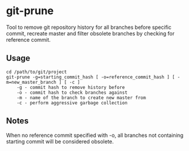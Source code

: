 # git-prune

Tool to remove git repository history for all branches before specific commit, recreate master and filter obsolete branches by checking for reference commit.

## Usage

```
cd /path/to/git/project
git-prune -g=starting_commit_hash [ -o=reference_commit_hash ] [ -m=new_master_branch ] [ -c ]
	-g - commit hash to remove history before
	-o - commit hash to check branches against
	-m - name of the branch to create new master from
	-c - perform aggressive garbage collection
```

## Notes

When no reference commit specified with -o, all branches not containing starting commit will be considered obsolete.
